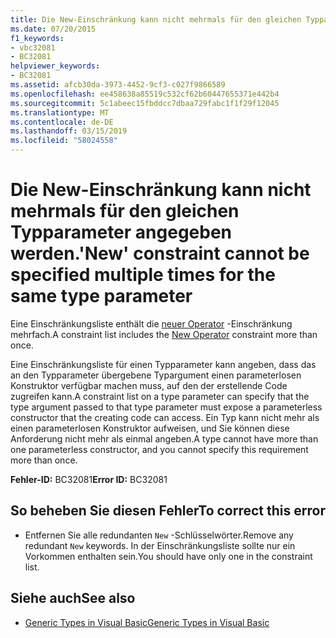 ```yaml
---
title: Die New-Einschränkung kann nicht mehrmals für den gleichen Typparameter angegeben werden.
ms.date: 07/20/2015
f1_keywords:
- vbc32081
- BC32081
helpviewer_keywords:
- BC32081
ms.assetid: afcb30da-3973-4452-9cf3-c027f9866589
ms.openlocfilehash: ee458638a85519c532cf62b60447655371e442b4
ms.sourcegitcommit: 5c1abeec15fbddcc7dbaa729fabc1f1f29f12045
ms.translationtype: MT
ms.contentlocale: de-DE
ms.lasthandoff: 03/15/2019
ms.locfileid: "58024558"
---
```

# <a name="new-constraint-cannot-be-specified-multiple-times-for-the-same-type-parameter"></a><span data-ttu-id="dc9d7-102">Die New-Einschränkung kann nicht mehrmals für den gleichen Typparameter angegeben werden.</span><span class="sxs-lookup"><span data-stu-id="dc9d7-102">'New' constraint cannot be specified multiple times for the same type parameter</span></span>
<span data-ttu-id="dc9d7-103">Eine Einschränkungsliste enthält die [neuer Operator](../../visual-basic/language-reference/operators/new-operator.md) -Einschränkung mehrfach.</span><span class="sxs-lookup"><span data-stu-id="dc9d7-103">A constraint list includes the [New Operator](../../visual-basic/language-reference/operators/new-operator.md) constraint more than once.</span></span>  
  
 <span data-ttu-id="dc9d7-104">Eine Einschränkungsliste für einen Typparameter kann angeben, dass das an den Typparameter übergebene Typargument einen parameterlosen Konstruktor verfügbar machen muss, auf den der erstellende Code zugreifen kann.</span><span class="sxs-lookup"><span data-stu-id="dc9d7-104">A constraint list on a type parameter can specify that the type argument passed to that type parameter must expose a parameterless constructor that the creating code can access.</span></span> <span data-ttu-id="dc9d7-105">Ein Typ kann nicht mehr als einen parameterlosen Konstruktor aufweisen, und Sie können diese Anforderung nicht mehr als einmal angeben.</span><span class="sxs-lookup"><span data-stu-id="dc9d7-105">A type cannot have more than one parameterless constructor, and you cannot specify this requirement more than once.</span></span>  
  
 <span data-ttu-id="dc9d7-106">**Fehler-ID:** BC32081</span><span class="sxs-lookup"><span data-stu-id="dc9d7-106">**Error ID:** BC32081</span></span>  
  
## <a name="to-correct-this-error"></a><span data-ttu-id="dc9d7-107">So beheben Sie diesen Fehler</span><span class="sxs-lookup"><span data-stu-id="dc9d7-107">To correct this error</span></span>  
  
-   <span data-ttu-id="dc9d7-108">Entfernen Sie alle redundanten `New` -Schlüsselwörter.</span><span class="sxs-lookup"><span data-stu-id="dc9d7-108">Remove any redundant `New` keywords.</span></span> <span data-ttu-id="dc9d7-109">In der Einschränkungsliste sollte nur ein Vorkommen enthalten sein.</span><span class="sxs-lookup"><span data-stu-id="dc9d7-109">You should have only one in the constraint list.</span></span>  
  
## <a name="see-also"></a><span data-ttu-id="dc9d7-110">Siehe auch</span><span class="sxs-lookup"><span data-stu-id="dc9d7-110">See also</span></span>

- [<span data-ttu-id="dc9d7-111">Generic Types in Visual Basic</span><span class="sxs-lookup"><span data-stu-id="dc9d7-111">Generic Types in Visual Basic</span></span>](../../visual-basic/programming-guide/language-features/data-types/generic-types.md)
